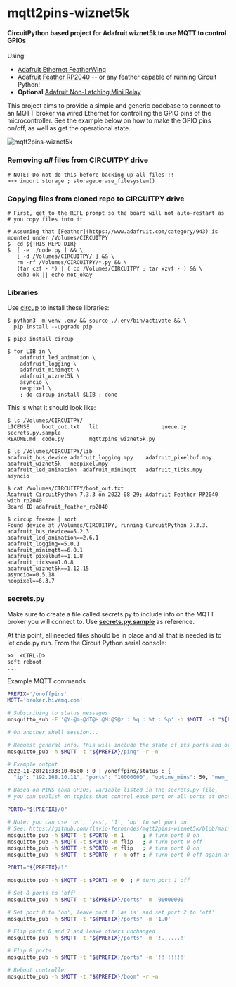 # mqtt2pins-wiznet5k

#### CircuitPython based project for Adafruit wiznet5k to use MQTT to control GPIOs

Using:
- [Adafruit Ethernet FeatherWing](https://www.adafruit.com/product/3201)
- [Adafruit Feather RP2040](https://www.adafruit.com/product/4884) -- or any feather capable of running Circuit Python!
- **Optional** [Adafruit Non-Latching Mini Relay](https://www.adafruit.com/product/2895)

This project aims to provide a simple and generic codebase to connect to an MQTT broker
via wired Ethernet for controlling the GPIO pins of the microcontroller.
See the example below on how to make the GPIO pins on/off, as well as get the operational state.

![mqtt2pins-wiznet5k](https://live.staticflickr.com/65535/52530845394_81c7b21497_k.jpg)

### Removing _all_ files from CIRCUITPY drive

```
# NOTE: Do not do this before backing up all files!!!
>>> import storage ; storage.erase_filesystem()
```

### Copying files from cloned repo to CIRCUITPY drive
```
# First, get to the REPL prompt so the board will not auto-restart as
# you copy files into it

# Assuming that [Feather](https://www.adafruit.com/category/943) is mounted under /Volumes/CIRCUITPY
$  cd ${THIS_REPO_DIR}
$  [ -e ./code.py ] && \
   [ -d /Volumes/CIRCUITPY/ ] && \
   rm -rf /Volumes/CIRCUITPY/*.py && \
   (tar czf - *) | ( cd /Volumes/CIRCUITPY ; tar xzvf - ) && \
   echo ok || echo not_okay
```

### Libraries

Use [circup](https://learn.adafruit.com/keep-your-circuitpython-libraries-on-devices-up-to-date-with-circup)
to install these libraries:

```text
$ python3 -m venv .env && source ./.env/bin/activate && \
  pip install --upgrade pip

$ pip3 install circup

$ for LIB in \
    adafruit_led_animation \
    adafruit_logging \
    adafruit_minimqtt \
    adafruit_wiznet5k \
    asyncio \
    neopixel \
    ; do circup install $LIB ; done
```

This is what it should look like:
```text
$ ls /Volumes/CIRCUITPY/
LICENSE    boot_out.txt   lib                    queue.py  secrets.py.sample
README.md  code.py        mqtt2pins_wiznet5k.py

$ ls /Volumes/CIRCUITPY/lib
adafruit_bus_device	adafruit_logging.mpy	adafruit_pixelbuf.mpy	adafruit_wiznet5k	neopixel.mpy
adafruit_led_animation	adafruit_minimqtt	adafruit_ticks.mpy	asyncio

$ cat /Volumes/CIRCUITPY/boot_out.txt
Adafruit CircuitPython 7.3.3 on 2022-08-29; Adafruit Feather RP2040 with rp2040
Board ID:adafruit_feather_rp2040

$ circup freeze | sort
Found device at /Volumes/CIRCUITPY, running CircuitPython 7.3.3.
adafruit_bus_device==5.2.3
adafruit_led_animation==2.6.1
adafruit_logging==5.0.1
adafruit_minimqtt==6.0.1
adafruit_pixelbuf==1.1.8
adafruit_ticks==1.0.8
adafruit_wiznet5k==1.12.15
asyncio==0.5.18
neopixel==6.3.7
```

### secrets.py

Make sure to create a file called secrets.py to include info on the MQTT
broker you will connect to. Use [**secrets.py.sample**](https://github.com/flavio-fernandes/mqtt2pins-wiznet5k/blob/main/secrets.py.sample)
as reference.

At this point, all needed files should be in place and all that is needed is to let
code.py run. From the Circuit Python serial console:

```text
>>  <CTRL-D>
soft reboot
...
```

Example MQTT commands

```bash
PREFIX='/onoffpins'
MQTT='broker.hivemq.com'

# Subscribing to status messages
mosquitto_sub -F '@Y-@m-@dT@H:@M:@S@z : %q : %t : %p' -h $MQTT  -t "${PREFIX}/#"

# On another shell session...

# Request general info. This will include the state of its ports and other interesting info
mosquitto_pub -h $MQTT -t "${PREFIX}/ping" -r -n

# Example output
2022-11-28T21:33:10-0500 : 0 : /onoffpins/status : {
  "ip": "192.168.10.11", "ports": "10000000", "uptime_mins": 50, "mem_free": 121776}

# Based on PINS (aka GPIOs) variable listed in the secrets.py file,
# you can publish on topics that control each port or all ports at once.

PORT0="${PREFIX}/0"

# Note: you can use 'on', 'yes', '1', 'up' to set port on.
# See: https://github.com/flavio-fernandes/mqtt2pins-wiznet5k/blob/main/mqtt2pins_wiznet5k.py#L88-L96
mosquitto_pub -h $MQTT -t $PORT0 -m 1      ; # turn port 0 on
mosquitto_pub -h $MQTT -t $PORT0 -m flip   ; # turn port 0 off
mosquitto_pub -h $MQTT -t $PORT0 -m flip   ; # turn port 0 on
mosquitto_pub -h $MQTT -t $PORT0 -r -m off ; # turn port 0 off again and retain value on broker

PORT1="${PREFIX}/1"

mosquitto_pub -h $MQTT -t $PORT1 -m 0  ; # turn port 1 off

# Set 8 ports to 'off'
mosquitto_pub -h $MQTT -t "${PREFIX}/ports" -m '00000000'

# Set port 0 to 'on', leave port 1 'as is' and set port 2 to 'off'
mosquitto_pub -h $MQTT -t "${PREFIX}/ports" -m '1.0'

# Flip ports 0 and 7 and leave others unchanged
mosquitto_pub -h $MQTT -t "${PREFIX}/ports" -m '!......!'

# Flip 8 ports
mosquitto_pub -h $MQTT -t "${PREFIX}/ports" -m '!!!!!!!!'

# Reboot controller
mosquitto_pub -h $MQTT -t "${PREFIX}/boom" -r -n
```
